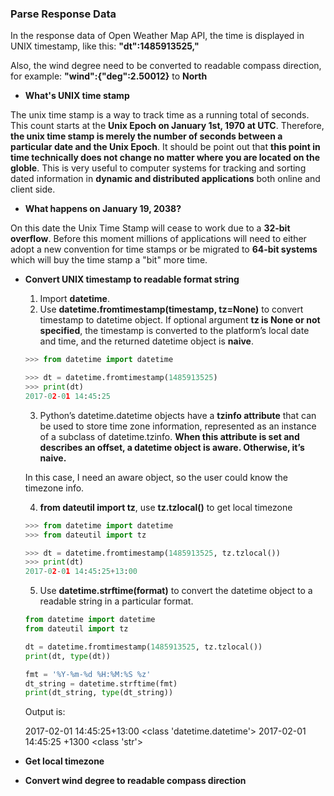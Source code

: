 ### Parse Response Data

In the response data of Open Weather Map API, the time is displayed in UNIX timestamp, like this: **"dt":1485913525,"**

Also, the wind degree need to be converted to readable compass direction, for example: **"wind":{"deg":2.50012}** to **North**

* **What's UNIX time stamp**

The unix time stamp is a way to track time as a running total of seconds. This count starts at the **Unix Epoch on January 1st, 1970 at UTC**. Therefore, **the unix time stamp is merely the number of seconds between a particular date and the Unix Epoch**.  It should be point out that **this point in time technically does not change no matter where you are located on the globle**. This is very useful to computer systems for tracking and sorting dated information in **dynamic and distributed applications** both online and client side.

* **What happens on January 19, 2038?**

On this date the Unix Time Stamp will cease to work due to a **32-bit overflow**. Before this moment millions of applications will need to either adopt a new convention for time stamps or be migrated to **64-bit systems** which will buy the time stamp a "bit" more time.

* **Convert UNIX timestamp to readable format string**
    
    1. Import **datetime**.
    2. Use **datetime.fromtimestamp(timestamp, tz=None)** to convert timestamp to datetime object. If optional argument **tz is None or not specified**, the timestamp is converted to the platform’s local date and time, and the returned datetime object is **naive**.
    ```python
    >>> from datetime import datetime
    
    >>> dt = datetime.fromtimestamp(1485913525)
    >>> print(dt)
    2017-02-01 14:45:25
    ```
    3. Python’s datetime.datetime objects have a **tzinfo attribute** that can be used to store time zone information, represented as an instance of a subclass of datetime.tzinfo. **When this attribute is set and describes an offset, a datetime object is aware. Otherwise, it’s naive.**
    
    In this case, I need an aware object, so the user could know the timezone info. 

    4. **from dateutil import tz**, use **tz.tzlocal()** to get local timezone
    ```python
    >>> from datetime import datetime
    >>> from dateutil import tz

    >>> dt = datetime.fromtimestamp(1485913525, tz.tzlocal())
    >>> print(dt)
    2017-02-01 14:45:25+13:00
    ```
    5. Use **datetime.strftime(format)**  to convert the datetime object to a readable string in a particular format.
    ```python
    from datetime import datetime
    from dateutil import tz
    
    dt = datetime.fromtimestamp(1485913525, tz.tzlocal())
    print(dt, type(dt))
    
    fmt = '%Y-%m-%d %H:%M:%S %z'
    dt_string = datetime.strftime(fmt)
    print(dt_string, type(dt_string))
    ```
    Output is:
    
    2017-02-01 14:45:25+13:00 <class 'datetime.datetime'>
    2017-02-01 14:45:25 +1300 <class 'str'>
    
* **Get local timezone**
* **Convert wind degree to readable compass direction**
